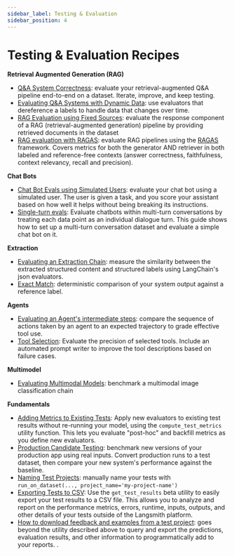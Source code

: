 ```yaml
---
sidebar_label: Testing & Evaluation
sidebar_position: 4
---
```


# Testing & Evaluation Recipes

**Retrieval Augmented Generation (RAG)**

- [Q&A System Correctness](./qa-correctness/qa-correctness.ipynb): evaluate your retrieval-augmented Q&A pipeline end-to-end on a dataset. Iterate, improve, and keep testing.
- [Evaluating Q&A Systems with Dynamic Data](./dynamic-data/testing_dynamic_data.ipynb): use evaluators that dereference a labels to handle data that changes over time.
- [RAG Evaluation using Fixed Sources](./using-fixed-sources/using_fixed_sources.ipynb): evaluate the response component of a RAG (retrieval-augmented generation) pipeline by providing retrieved documents in the dataset
- [RAG evaluation with RAGAS](./ragas/ragas.ipynb): evaluate RAG pipelines using the [RAGAS](https://docs.ragas.io/en/stable/) framework. Covers metrics for both the generator AND retriever in both labeled and reference-free contexts (answer correctness, faithfulness, context relevancy, recall and precision).

**Chat Bots**

- [Chat Bot Evals using Simulated Users](./chatbot-simulation/chatbot-simulation.ipynb): evaluate your chat bot using a simulated user. The user is given a task, and you score your assistant based on how well it helps without being breaking its instructions.
- [Single-turn evals](./chat-single-turn/chat_evaluation_single_turn.ipynb): Evaluate chatbots within multi-turn conversations by treating each data point as an individual dialogue turn. This guide shows how to set up a multi-turn conversation dataset and evaluate a simple chat bot on it.

**Extraction**

- [Evaluating an Extraction Chain](./data-extraction/contract-extraction.ipynb): measure the similarity between the extracted structured content and structured labels using LangChain's json evaluators.
- [Exact Match](./exact-match/exact_match.ipynb): deterministic comparison of your system output against a reference label.

**Agents**

- [Evaluating an Agent's intermediate steps](./agent_steps/evaluating_agents.ipynb): compare the sequence of actions taken by an agent to an expected trajectory to grade effective tool use.
- [Tool Selection](./tool-selection/tool-selection.ipynb): Evaluate the precision of selected tools. Include an automated prompt writer to improve the tool descriptions based on failure cases.

**Multimodel**

- [Evaluating Multimodal Models](./multimodal/multimodal.ipynb): benchmark a multimodal image classification chain

**Fundamentals**

- [Adding Metrics to Existing Tests](./evaluate-existing-test-project/evaluate_runs.ipynb): Apply new evaluators to existing test results without re-running your model, using the `compute_test_metrics` utility function. This lets you evaluate "post-hoc" and backfill metrics as you define new evaluators.
- [Production Candidate Testing](./prod-candidate-testing/prod-candidate-testing.ipynb): benchmark new versions of your production app using real inputs. Convert production runs to a test dataset, then compare your new system's performance against the baseline.
- [Naming Test Projects](./naming-test-projects/naming-test-projects.md): manually name your tests with `run_on_dataset(..., project_name='my-project-name')`
- [Exporting Tests to CSV](./export-test-to-csv/export-test-to-csv.ipynb): Use the `get_test_results` beta utility to easily export your test results to a CSV file. This allows you to analyze and report on the performance metrics, errors, runtime, inputs, outputs, and other details of your tests outside of the Langsmith platform.
- [How to download feedback and examples from a test project](./download-feedback-and-examples/download_example.ipynb): goes beyond the utility described above to query and export the predictions, evaluation results, and other information to programmatically add to your reports.
.
